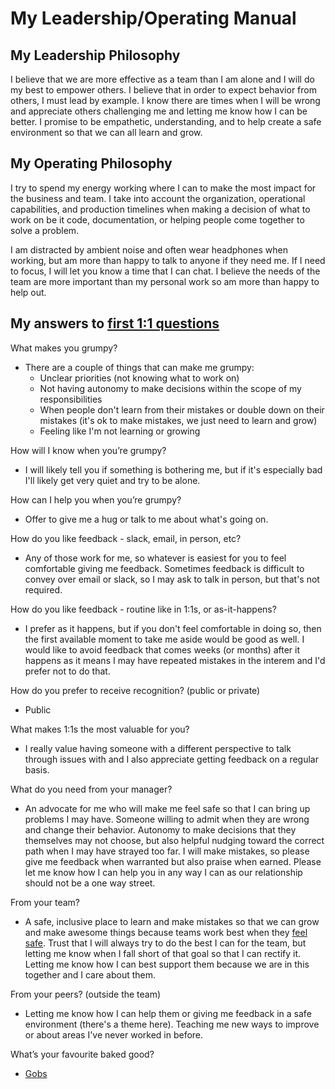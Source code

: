 # My Leadership/Operating Manual

## My Leadership Philosophy
I believe that we are more effective as a team than I am alone and I will do my best to empower others.
I believe that in order to expect behavior from others, I must lead by example.
I know there are times when I will be wrong and appreciate others challenging me and letting me know how I can be better.
I promise to be empathetic, understanding, and to help create a safe environment so that we can all learn and grow.

## My Operating Philosophy
I try to spend my energy working where I can to make the most impact for the business and team. I take into account the organization, operational capabilities, and production timelines when making a decision of what to work on be it code, documentation, or helping people come together to solve a problem.

I am distracted by ambient noise and often wear headphones when working, but am more than happy to talk to anyone if they need me. If I need to focus, I will let you know a time that I can chat. I believe the needs of the team are more important than my personal work so am more than happy to help out.

## My answers to [first 1:1 questions](http://larahogan.me/blog/first-one-on-one-questions/)
What makes you grumpy?

- There are a couple of things that can make me grumpy:
  - Unclear priorities (not knowing what to work on)
  - Not having autonomy to make decisions within the scope of my responsibilities
  - When people don't learn from their mistakes or double down on their mistakes (it's ok to make mistakes, we just need to learn and grow)
  - Feeling like I'm not learning or growing

How will I know when you’re grumpy?

- I will likely tell you if something is bothering me, but if it's especially bad I'll likely get very quiet and try to be alone.

How can I help you when you’re grumpy?

- Offer to give me a hug or talk to me about what's going on.

How do you like feedback - slack, email, in person, etc?

- Any of those work for me, so whatever is easiest for you to feel comfortable giving me feedback. Sometimes feedback is difficult to convey over email or slack, so I may ask to talk in person, but that's not required.

How do you like feedback - routine like in 1:1s, or as-it-happens?

- I prefer as it happens, but if you don't feel comfortable in doing so, then the first available moment to take me aside would be good as well. I would like to avoid feedback that comes weeks (or months) after it happens as it means I may have repeated mistakes in the interem and I'd prefer not to do that.

How do you prefer to receive recognition? (public or private)

- Public

What makes 1:1s the most valuable for you?

- I really value having someone with a different perspective to talk through issues with and I also appreciate getting feedback on a regular basis.

What do you need from your manager?

- An advocate for me who will make me feel safe so that I can bring up problems I may have. Someone willing to admit when they are wrong and change their behavior. Autonomy to make decisions that they themselves may not choose, but also helpful nudging toward the correct path when I may have strayed too far. I will make mistakes, so please give me feedback when warranted but also praise when earned. Please let me know how I can help you in any way I can as our relationship should not be a one way street.

From your team?

- A safe, inclusive place to learn and make mistakes so that we can grow and make awesome things because teams work best when they [feel safe](https://rework.withgoogle.com/guides/understanding-team-effectiveness/steps/introduction/). Trust that I will always try to do the best I can for the team, but letting me know when I fall short of that goal so that I can rectify it. Letting me know how I can best support them because we are in this together and I care about them.

From your peers? (outside the team)

- Letting me know how I can help them or giving me feedback in a safe environment (there's a theme here). Teaching me new ways to improve or about areas I've never worked in before.

What’s your favourite baked good?

- [Gobs](https://www.browneyedbaker.com/gobs-whoopie-pies-recipe/)
